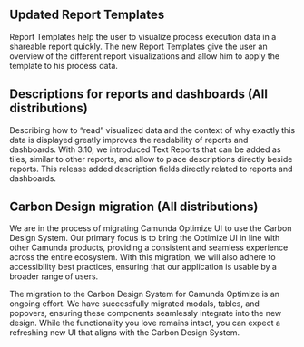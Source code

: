 ## Updated Report Templates
Report Templates help the user to visualize process execution data in a shareable report quickly. The new Report Templates give the user an overview of the different report visualizations and allow him to apply the template to his process data.

## Descriptions for reports and dashboards (All distributions)
Describing how to “read” visualized data and the context of why exactly this data is displayed greatly improves the readability of reports and dashboards. With 3.10, we introduced Text Reports that can be added as tiles, similar to other reports, and allow to place descriptions directly beside reports. This release added description fields directly related to reports and dashboards. 


## Carbon Design migration (All distributions)
We are in the process of migrating Camunda Optimize UI to use the Carbon Design System. Our primary focus is to bring the Optimize UI in line with other Camunda products, providing a consistent and seamless experience across the entire ecosystem. With this migration, we will also adhere to accessibility best practices, ensuring that our application is usable by a broader range of users.

The migration to the Carbon Design System for Camunda Optimize is an ongoing effort. We have successfully migrated modals, tables, and popovers, ensuring these components seamlessly integrate into the new design. While the functionality you love remains intact, you can expect a refreshing new UI that aligns with the Carbon Design System.
